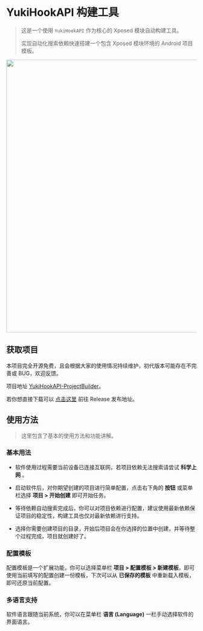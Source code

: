 # YukiHookAPI 构建工具

> 这是一个使用 `YukiHookAPI` 作为核心的 Xposed 模块自动构建工具。
> 
> 实现自动化搜索依赖快速搭建一个包含 Xposed 模块环境的 Android 项目模板。

<img src="/images/yukihookapi-projectbuilder-zh-cn.png" width = "720"/>

## 获取项目

本项目完全开源免费，且会根据大家的使用情况持续维护，初代版本可能存在不完善或 BUG，欢迎反馈。

项目地址 [YukiHookAPI-ProjectBuilder](https://github.com/HighCapable/YukiHookAPI-ProjectBuilder)。

若你想直接下载可以 [点击这里](https://github.com/HighCapable/YukiHookAPI-ProjectBuilder/releases) 前往 Release 发布地址。

## 使用方法

> 这里包含了基本的使用方法和功能讲解。

### 基本用法

- 软件使用过程需要当前设备已连接互联网，若项目依赖无法搜索请尝试 **科学上网** 。

- 启动软件后，对你期望创建的项目进行简单配置，点击右下角的 **按钮** 或菜单栏选择 **项目 > 开始创建** 即可开始任务。

- 等待依赖自动搜索完成后，你可以对项目依赖进行配置，建议使用最新依赖保证项目的稳定性，构建工具也仅对最新依赖进行支持。

- 选择你需要创建项目的目录，开始后项目会在你选择的位置中创建，并等待整个过程完成，项目就创建好了。

### 配置模板

配置模板是一个扩展功能，你可以选择菜单栏 **项目 > 配置模板 > 新建模板**，即可使用当前填写的配置创建一份模板，下次可以从 **已保存的模板** 中重新载入模板，即可还原当前配置。

### 多语言支持

软件语言跟随当前系统，你可以在菜单栏 **语言 (Language)** 一栏手动选择软件的界面语言。